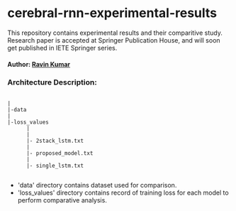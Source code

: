 # cerebral-rnn-experimental-results
This repository contains experimental results and their comparitive study. Research paper is accepted at Springer Publication House, and will soon get published in IETE Springer series. 

#### Author: [Ravin Kumar](https://mr-ravin.github.io)

### Architecture Description:
```

|
|-data
|
|-loss_values
      |
      |
      |- 2stack_lstm.txt 
      |
      |- proposed_model.txt
      |
      |- single_lstm.txt
      
```
- 'data' directory contains dataset used for comparison.
- 'loss_values' directory contains record of training loss for each model to perform comparative analysis.
